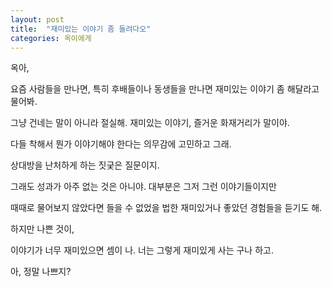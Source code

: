 ```yaml
---
layout: post
title:  "재미있는 이야기 좀 들려다오"
categories: 옥이에게
---
```



옥아, 

요즘 사람들을 만나면, 특히 후배들이나 동생들을 만나면 재미있는 이야기 좀 해달라고 물어봐. 

그냥 건네는 말이 아니라 절실해. 재미있는 이야기, 즐거운 화재거리가 말이야. 

다들 착해서 뭔가 이야기해야 한다는 의무감에 고민하고 그래. 

상대방을 난처하게 하는 짓궂은 질문이지. 

그래도 성과가 아주 없는 것은 아니야. 대부분은 그저 그런 이야기들이지만 

때때로 물어보지 않았다면 들을 수 없었을 법한 재미있거나 좋았던 경험들을 듣기도 해. 

하지만 나쁜 것이, 

이야기가 너무 재미있으면 셈이 나. 너는 그렇게 재미있게 사는 구나 하고. 

아, 정말 나쁘지?

